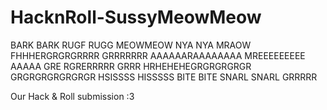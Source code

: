 # HacknRoll-SussyMeowMeow

BARK BARK RUGF RUGG 
MEOWMEOW NYA NYA MRAOW
FHHHERGRGRGRRRR
GRRRRRRR
AAAAAARAAAAAAAA
MREEEEEEEEE
AAAAA GRE RGRERRRRR
GRRR
HRHEHEHEGRGRGRGRGR
GRGRGRGRGRGRGR
HSISSSS HISSSSS BITE
BITE SNARL SNARL
GRRRRR

Our Hack & Roll submission :3
